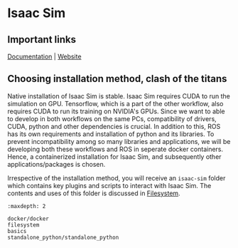 # Isaac Sim

## Important links

[Documentation](https://docs.isaacsim.omniverse.nvidia.com/4.5.0/index.html) | [Website](https://developer.nvidia.com/isaac/sim)


## Choosing installation method, clash of the titans
Native installation of Isaac Sim is stable. Isaac Sim requires CUDA to run the simulation on GPU. Tensorflow, which is a part of the other workflow, also requires CUDA to run its training on NVIDIA's GPUs. Since we want to able to develop in both workflows on the same PCs, compatibility of drivers, CUDA, python and other dependencies is crucial. In addition to this, ROS has its own requirements and installation of python and its libraries. To prevent incompatibility among so many libraries and applications, we will be developing both these workflows and ROS in seperate docker containers. Hence, a containerized installation for Isaac Sim, and subsequently other applications/packages is chosen.

Irrespective of the installation method, you will receive an `isaac-sim` folder which contains key plugins and scripts to interact with Isaac Sim. The contents and uses of this folder is discussed in [Filesystem](./filesystem.md).

```{toctree}
:maxdepth: 2

docker/docker
filesystem
basics
standalone_python/standalone_python
```
